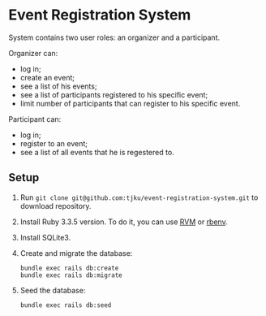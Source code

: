 # Event Registration System

System contains two user roles: an organizer and a participant.

Organizer can:
* log in;
* create an event;
* see a list of his events;
* see a list of participants registered to his specific event;
* limit number of participants that can register to his specific event.

Participant can:
* log in;
* register to an event;
* see a list of all events that he is regestered to.

## Setup

1. Run `git clone git@github.com:tjku/event-registration-system.git` to download repository.

2. Install Ruby 3.3.5 version.
   To do it, you can use [RVM](https://rvm.io/) or [rbenv](https://github.com/rbenv/rbenv/).

3. Install SQLite3.

4. Create and migrate the database:

   ```
   bundle exec rails db:create
   bundle exec rails db:migrate
   ```

5. Seed the database:

   ```
   bundle exec rails db:seed
   ```
